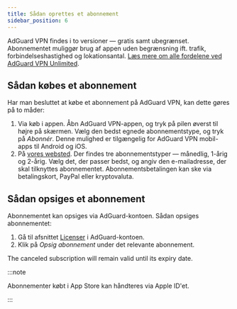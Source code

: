 ```yaml
---
title: Sådan oprettes et abonnement
sidebar_position: 6
---
```


AdGuard VPN findes i to versioner — gratis samt ubegrænset. Abonnementet muliggør brug af appen uden begrænsning ift. trafik, forbindelseshastighed og lokationsantal. [Læs mere om alle fordelene ved AdGuard VPN Unlimited](/general/free-vs-unlimited).

## Sådan købes et abonnement

Har man besluttet at købe et abonnement på AdGuard VPN, kan dette gøres på to måder:

1. Via køb i appen. Åbn AdGuard VPN-appen, og tryk på pilen øverst til højre på skærmen. Vælg den bedst egnede abonnementstype, og tryk på *Abonnér*. Denne mulighed er tilgængelig for AdGuard VPN mobil-apps til Android og iOS.
2. På [vores websted](https://adguard-vpn.com/license.html). Der findes tre abonnementstyper — månedlig, 1-årig og 2-årig. Vælg det, der passer bedst, og angiv den e-mailadresse, der skal tilknyttes abonnementet. Abonnementsbetalingen kan ske via betalingskort, PayPal eller kryptovaluta.

## Sådan opsiges et abonnement

Abonnementet kan opsiges via AdGuard-kontoen. Sådan opsiges abonnementet:

 1. Gå til afsnittet [Licenser](https://my.adguard.com/account/licenses) i AdGuard-kontoen.
 1. Klik på *Opsig abonnement* under det relevante abonnement.

The canceled subscription will remain valid until its expiry date.

:::note

Abonnementer købt i App Store kan håndteres via Apple ID'et.

:::
